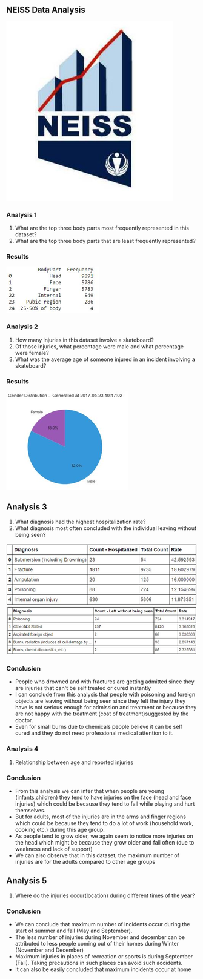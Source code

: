 
## NEISS Data Analysis

<img src="images/NEISS.JPG">

### Analysis 1

1. What are the top three body parts most frequently represented in this dataset?
2. What are the top three body parts that are least frequently represented?

### Results

<img src="images/top_least_parts.JPG">

### Analysis 2
1. How many injuries in this dataset involve a skateboard?
2. Of those injuries, what percentage were male and what percentage were female?
3. What was the average age of someone injured in an incident involving a skateboard?


### Results

<img src="images/analysis_2.JPG" >

## Analysis 3
1. What diagnosis had the highest hospitalization rate? 
2. What diagnosis most often concluded with the individual leaving without being seen?


<img src="images/analysis_3.JPG">

<img src="images/analysis_3_2.JPG">

### Conclusion
* People who drowned and with fractures are getting admitted since they are injuries that can't be self treated or cured instantly 
* I can conclude from this analysis that people  with poisoning and foreign objects are leaving without being seen since they felt the injury they have is not serious enough for admission and treatment or because they are not happy with the treatment (cost of treatment)suggested by the doctor.
* Even for small burns due to chemicals people believe it can be self cured and they do not need professional medical attention to it.




### Analysis 4

1. Relationship between age and reported injuries


### Conclusion
* From this analysis we can  infer that when people are young (infants,children) they tend to have injuries on the face (head and face injuries) which could be because they tend to fall while playing and hurt themselves.
* But for  adults, most of the injuries are in the arms and finger regions which could be because they tend to do a lot of work (household work, cooking etc.) during this age group. 
* As people tend to grow older, we again seem to notice more injuries on the head which might be because they grow older and fall often (due to weakness and lack of support)
* We can also observe that in this dataset, the maximum number of injuries are for the adults compared to other age groups

## Analysis 5
1. Where do the injuries occur(location) during different times of the year? 

### Conclusion
* We can conclude that maximum number of incidents occur during the start of summer and fall (May and September).
* The less number of injuries during November and december can be attributed to less people coming out of their homes during Winter (November and December)
* Maximum injuries in places of recreation or sports is during September (Fall). Taking precautions in such places can avoid such accidents.
* It can also be easily concluded that maximum incidents occur at home
